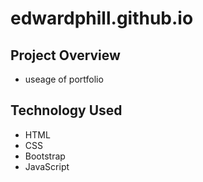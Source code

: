 # edwardphill.github.io

## Project Overview
- useage of portfolio

## Technology Used
- HTML
- CSS 
- Bootstrap
- JavaScript
